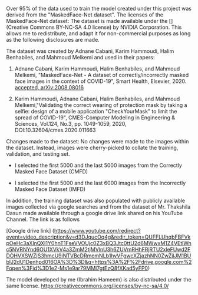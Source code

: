 Over 95% of the data used to train the model created under this project was derived from the "MaskedFace-Net dataset". The licenses of the MaskedFace-Net dataset: The dataset is made available under the [] (Creative Commons BY-NC-SA 4.0 license) by NVIDIA Corporation. This allows me to redistribute, and adapt it for non-commercial purposes as long as the following disclosures are made. 

The dataset was created by Adnane Cabani, Karim Hammoudi, Halim Benhabiles, and Mahmoud Melkemi and used in their papers: 

1. Adnane Cabani, Karim Hammoudi, Halim Benhabiles, and Mahmoud Melkemi, "MaskedFace-Net - A dataset of correctly/incorrectly masked face images in the context of COVID-19", Smart Health, Elsevier, 2020. [accepted, arXiv:2008.08016](https://arxiv.org/pdf/2008.08016.pdf)

2. Karim Hammoudi, Adnane Cabani, Halim Benhabiles, and Mahmoud Melkemi,"Validating the correct wearing of protection mask by taking a selfie: design of a mobile application "CheckYourMask" to limit the spread of COVID-19", CMES-Computer Modeling in Engineering & Sciences, Vol.124, No.3, pp. 1049-1059, 2020, DOI:10.32604/cmes.2020.011663

Changes made to the dataset:
No changes were made to the images within the dataset. Instead, images were cherry-picked to collate the training, validation, and testing set. 

- I selected the first 5000 and the last 5000 images from the Correctly Masked Face Dataset (CMFD)

- I selected the first 5000 and the last 6000 images from the Incorrectly Masked Face Dataset (IMFD)

In addition, the training dataset was also populated with publicly available images collected via google searches and from the dataset of Mr. Thakshila Dasun made available through a google drive link shared on his YouTube Channel. The link is as follows 

[Google drive link] (https://www.youtube.com/redirect?event=video_description&v=d3DJqucOq4g&redir_token=QUFFLUhqbFBFVkpOeHc3aXlnQXI1Y0hnT1FseVVOUjc0Z3xBQ3Jtc0ttU2d6MWwxM1Z4VEtlWnc5NVRNYnd6OU1XVkV4a3ZmM2tjMVlnU3h6ZUVmRHhFRjRTU2xleFUwd2FDOHVXSWZjS3hmcU9iNTVBcDRmemNLb1hyVFgwcXZjazhNN0ZwZjlJM1BUblJ2dU1Denhpd016OA%3D%3D&q=https%3A%2F%2Fdrive.google.com%2Fopen%3Fid%3D1e2-Ms1e9ar79MMl7gtEzQ8fXKad5yFP0) 

The model developed by me (Ibrahim Hameem) is also distributed under the same license. https://creativecommons.org/licenses/by-nc-sa/4.0/
